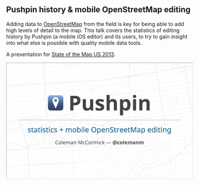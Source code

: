 ## Pushpin history & mobile OpenStreetMap editing

Adding data to [OpenStreetMap](http://openstreetmap.org/) from the field is key for being able to add high levels of detail to the map. This talk covers the statistics of editing history by Pushpin (a mobile iOS editor) and its users, to try to gain insight into what else is possible with quality mobile data tools.

A presentation for [State of the Map US 2013](http://stateofthemap.us/).

![Screenshot](img/screenshot.png)